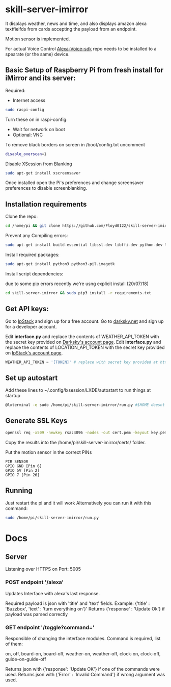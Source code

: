 # skill-server-imirror

It displays weather, news and time, and also displays amazon alexa textfielfds
 from cards accepting the payload from an endpoint.

Motion sensor is implemented.

For actual Voice Control [Alexa-Voice-sdk](https://github.com/Floyd0122/avs-device-sdk) repo needs to be installed to a spearate (or the same) device.


## Basic Setup of Raspberry Pi from fresh install for iMirror and its server:


Required: 
* Internet access

```bash
sudo raspi-config
```
Turn these on in raspi-config: 

* Wait for network on boot
* Optional: VNC

To remove black borders on screen
in /boot/config.txt uncomment 
```bash
disable_overscan=1
```

Disable XSession from Blanking  
```bash
sudo apt-get install xscreensaver
```
Once installed open the Pi's preferences and change screensaver preferences to disable screenblanking.

## Installation requirements

Clone the repo:
```bash
cd /home/pi && git clone https://github.com/Floyd0122/skill-server-imirror.git
```
Prevent any Compiling errors:
```bash
sudo apt-get install build-essential libssl-dev libffi-dev python-dev libglib2.0-dev
```
Install required packages:
```bash
sudo apt-get install python3 python3-pil.imagetk
```


Install script dependencies:

due to some pip errors recently we're usng explicit install (20/07/18)

```bash
cd skill-server-imirror && sudo pip3 install -r requirements.txt
```

## Get API keys:
Go to [IpStack](https://ipstack.com/signup/free) and sign up for a free account.
Go to [darksky.net](https://darksky.net/dev/) and sign up for a developer account. 

Edit **interface.py** and replace the contents of WEATHER_API_TOKEN with the secret key provided on [Darksky's account page](https://darksky.net/dev/account/).
Edit **interface.py** and replace the contents of LOCATION_API_TOKEN with the secret key provided on [IpStack's account page](https://ipstack.com/quickstart/).
```python
WEATHER_API_TOKEN = '[TOKEN]' # replace with secret key provided at https://darksky.net/dev/account/
```

## Set up autostart
Add these lines to ~/.config/lxsession/LXDE/autostart to run things at startup
```bash
@lxterminal -e sudo /home/pi/skill-server-imirror/run.py #$HOME doesnt work
```

## Generate SSL Keys
```bash
openssl req -x509 -newkey rsa:4096 -nodes -out cert.pem -keyout key.pem -days 365
```
Copy the results into the /home/pi/skill-server-imirror/certs/ folder.

Put the motion sensor in the correct PINs
```
PIR SENSOR
GPIO GND [Pin 6]
GPIO 5V [Pin 2]
GPIO 7 [Pin 26]
```

## Running
Just restart the pi and it will work
Alternatively you can run it with this command:
```bash
sudo /home/pi/skill-server-imirror/run.py
```

# Docs
## Server

Listening over HTTPS on Port: 5005

### POST endpoint '/alexa'
Updates Interface with alexa's last response.


Required payload is json with 'title' and 'text' fields. Example: {'title' : 'Buzzbox', 'text' : 'turn everything on'}'
Returns {'response' : 'Update Ok'} if payload was parsed correctly

### GET endpoint '/toggle?command='
Responsible of changing the interface modules. Command is required, list of them:

on, off, board-on, board-off, weather-on, weather-off, clock-on, clock-off, guide-on-guide-off


Returns json with {'response': 'Update OK'} if one of the commands were used.
Returns json with {'Error' : 'Invalid Command'} if wrong argument was used.

